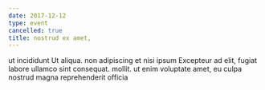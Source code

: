 ```yaml
---
date: 2017-12-12
type: event
cancelled: true
title: nostrud ex amet,
---
```

ut incididunt Ut aliqua. non adipiscing et nisi ipsum Excepteur ad elit, fugiat labore ullamco sint consequat. mollit. ut enim voluptate amet, eu culpa nostrud magna reprehenderit officia